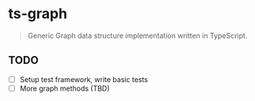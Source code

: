 # ts-graph

> Generic Graph data structure implementation written in TypeScript.

## TODO

- [ ] Setup test framework, write basic tests
- [ ] More graph methods (TBD)
